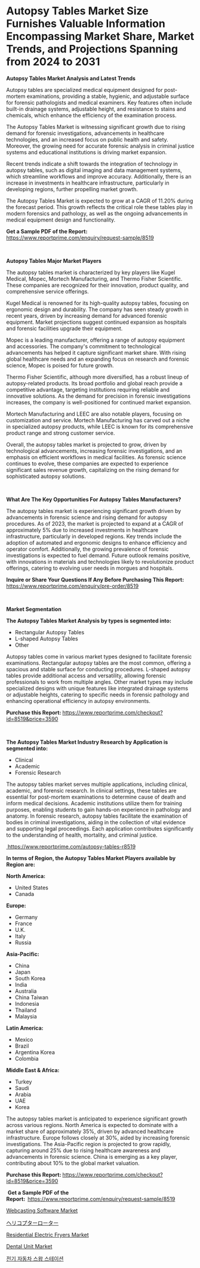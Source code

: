 <p><h1>Autopsy Tables Market Size Furnishes Valuable Information Encompassing Market Share, Market Trends, and Projections Spanning from 2024 to 2031</h1></p><p><strong>Autopsy Tables Market Analysis and Latest Trends</strong></p>
<p><p>Autopsy tables are specialized medical equipment designed for post-mortem examinations, providing a stable, hygienic, and adjustable surface for forensic pathologists and medical examiners. Key features often include built-in drainage systems, adjustable height, and resistance to stains and chemicals, which enhance the efficiency of the examination process.</p><p>The Autopsy Tables Market is witnessing significant growth due to rising demand for forensic investigations, advancements in healthcare technologies, and an increased focus on public health and safety. Moreover, the growing need for accurate forensic analysis in criminal justice systems and educational institutions is driving market expansion.</p><p>Recent trends indicate a shift towards the integration of technology in autopsy tables, such as digital imaging and data management systems, which streamline workflows and improve accuracy. Additionally, there is an increase in investments in healthcare infrastructure, particularly in developing regions, further propelling market growth. </p><p>The Autopsy Tables Market is expected to grow at a CAGR of 11.20% during the forecast period. This growth reflects the critical role these tables play in modern forensics and pathology, as well as the ongoing advancements in medical equipment design and functionality.</p></p>
<p><strong>Get a Sample PDF of the Report:&nbsp;</strong> <a href="https://www.reportprime.com/enquiry/request-sample/8519">https://www.reportprime.com/enquiry/request-sample/8519</a></p>
<p>&nbsp;</p>
<p><strong>Autopsy Tables Major Market Players</strong></p>
<p><p>The autopsy tables market is characterized by key players like Kugel Medical, Mopec, Mortech Manufacturing, and Thermo Fisher Scientific. These companies are recognized for their innovation, product quality, and comprehensive service offerings.</p><p>Kugel Medical is renowned for its high-quality autopsy tables, focusing on ergonomic design and durability. The company has seen steady growth in recent years, driven by increasing demand for advanced forensic equipment. Market projections suggest continued expansion as hospitals and forensic facilities upgrade their equipment.</p><p>Mopec is a leading manufacturer, offering a range of autopsy equipment and accessories. The company's commitment to technological advancements has helped it capture significant market share. With rising global healthcare needs and an expanding focus on research and forensic science, Mopec is poised for future growth.</p><p>Thermo Fisher Scientific, although more diversified, has a robust lineup of autopsy-related products. Its broad portfolio and global reach provide a competitive advantage, targeting institutions requiring reliable and innovative solutions. As the demand for precision in forensic investigations increases, the company is well-positioned for continued market expansion.</p><p>Mortech Manufacturing and LEEC are also notable players, focusing on customization and service. Mortech Manufacturing has carved out a niche in specialized autopsy products, while LEEC is known for its comprehensive product range and strong customer service.</p><p>Overall, the autopsy tables market is projected to grow, driven by technological advancements, increasing forensic investigations, and an emphasis on efficient workflows in medical facilities. As forensic science continues to evolve, these companies are expected to experience significant sales revenue growth, capitalizing on the rising demand for sophisticated autopsy solutions.</p></p>
<p>&nbsp;</p>
<p><strong>What Are The Key Opportunities For Autopsy Tables Manufacturers?</strong></p>
<p><p>The autopsy tables market is experiencing significant growth driven by advancements in forensic science and rising demand for autopsy procedures. As of 2023, the market is projected to expand at a CAGR of approximately 5% due to increased investments in healthcare infrastructure, particularly in developed regions. Key trends include the adoption of automated and ergonomic designs to enhance efficiency and operator comfort. Additionally, the growing prevalence of forensic investigations is expected to fuel demand. Future outlook remains positive, with innovations in materials and technologies likely to revolutionize product offerings, catering to evolving user needs in morgues and hospitals.</p></p>
<p><strong>Inquire or Share Your Questions If Any Before Purchasing This Report:</strong> <a href="https://www.reportprime.com/enquiry/pre-order/8519">https://www.reportprime.com/enquiry/pre-order/8519</a></p>
<p>&nbsp;</p>
<p><strong>Market Segmentation</strong></p>
<p><strong>The Autopsy Tables Market Analysis by types is segmented into:</strong></p>
<p><ul><li>Rectangular Autopsy Tables</li><li>L-shaped Autopsy Tables</li><li>Other</li></ul></p>
<p><p>Autopsy tables come in various market types designed to facilitate forensic examinations. Rectangular autopsy tables are the most common, offering a spacious and stable surface for conducting procedures. L-shaped autopsy tables provide additional access and versatility, allowing forensic professionals to work from multiple angles. Other market types may include specialized designs with unique features like integrated drainage systems or adjustable heights, catering to specific needs in forensic pathology and enhancing operational efficiency in autopsy environments.</p></p>
<p><strong>Purchase this Report:&nbsp;</strong><a href="https://www.reportprime.com/checkout?id=8519&price=3590">https://www.reportprime.com/checkout?id=8519&price=3590</a></p>
<p>&nbsp;</p>
<p><strong>The Autopsy Tables Market Industry Research by Application is segmented into:</strong></p>
<p><ul><li>Clinical</li><li>Academic</li><li>Forensic Research</li></ul></p>
<p><p>The autopsy tables market serves multiple applications, including clinical, academic, and forensic research. In clinical settings, these tables are essential for post-mortem examinations to determine cause of death and inform medical decisions. Academic institutions utilize them for training purposes, enabling students to gain hands-on experience in pathology and anatomy. In forensic research, autopsy tables facilitate the examination of bodies in criminal investigations, aiding in the collection of vital evidence and supporting legal proceedings. Each application contributes significantly to the understanding of health, mortality, and criminal justice.</p></p>
<p><a href="https://www.reportprime.com/autopsy-tables-r8519">&nbsp;https://www.reportprime.com/autopsy-tables-r8519</a></p>
<p><strong>In terms of Region, the Autopsy Tables Market Players available by Region are:</strong></p>
<p>
    <p> <strong> North America: </strong>
        <ul>
            <li>United States</li>
            <li>Canada</li>
        </ul>
        </p> 
    <p> <strong> Europe: </strong>
        <ul>
            <li>Germany</li>
            <li>France</li>
            <li>U.K.</li>
            <li>Italy</li>
            <li>Russia</li>
        </ul>
        </p> 
    <p> <strong> Asia-Pacific: </strong>
        <ul>
            <li>China</li>
            <li>Japan</li>
            <li>South Korea</li>
            <li>India</li>
            <li>Australia</li>
            <li>China Taiwan</li>
            <li>Indonesia</li>
            <li>Thailand</li>
            <li>Malaysia</li>
        </ul>
        </p> 
    <p> <strong> Latin America: </strong>
        <ul>
            <li>Mexico</li>
            <li>Brazil</li>
            <li>Argentina Korea</li>
            <li>Colombia</li>
        </ul>
        </p> 
    <p> <strong> Middle East & Africa: </strong>
        <ul>
            <li>Turkey</li>
            <li>Saudi</li>
            <li>Arabia</li>
            <li>UAE</li>
            <li>Korea</li>
        </ul>
    </p>
    </p>
<p><p>The autopsy tables market is anticipated to experience significant growth across various regions. North America is expected to dominate with a market share of approximately 35%, driven by advanced healthcare infrastructure. Europe follows closely at 30%, aided by increasing forensic investigations. The Asia-Pacific region is projected to grow rapidly, capturing around 25% due to rising healthcare awareness and advancements in forensic science. China is emerging as a key player, contributing about 10% to the global market valuation.</p></p>
<p><strong>Purchase this Report: </strong><a href="https://www.reportprime.com/checkout?id=8519&price=3590">https://www.reportprime.com/checkout?id=8519&price=3590</a></p>
<p>&nbsp;<strong>Get a Sample PDF of the Report:&nbsp;&nbsp;</strong><a href="https://www.reportprime.com/enquiry/request-sample/8519">https://www.reportprime.com/enquiry/request-sample/8519</a></p>
<p><strong></strong></p>
<p><p><a href="https://www.linkedin.com/pulse/how-webcasting-software-market-evolve-growth-analysis-year-bwewf?trackingId=tQbsbWawTniIzQdcjAeUPw%3D%3D">Webcasting Software Market</a></p><p><a href="https://medium.com/@harper17bmoles/helicopter-rotors-market-%E3%81%AE%E3%82%B0%E3%83%AD%E3%83%BC%E3%83%90%E3%83%AB%E5%B8%82%E5%A0%B4%E6%A6%82%E8%A6%81%E3%81%AF-%E4%B8%96%E7%95%8C%E3%81%8A%E3%82%88%E3%81%B3%E4%B8%BB%E8%A6%81%E5%B8%82%E5%A0%B4%E3%81%AB%E3%81%8A%E3%81%91%E3%82%8B%E6%A5%AD%E7%95%8C%E3%81%AB%E5%BD%B1%E9%9F%BF%E3%82%92%E4%B8%8E%E3%81%88%E3%82%8B%E4%B8%BB%E8%A6%81%E3%81%AA%E3%83%88%E3%83%AC%E3%83%B3%E3%83%89%E3%81%AB%E3%81%A4%E3%81%84%E3%81%A6-%E7%8B%AC%E8%87%AA%E3%81%AE%E8%A6%96%E7%82%B9%E3%82%92%E6%8F%90%E4%BE%9B%E3%81%97%E3%81%BE%E3%81%99-8a04ee99cb85">ヘリコプターローター</a></p><p><a href="https://medium.com/@erinveum/the-residential-electric-fryers-market-is-anticipated-to-experience-significant-growth-with-a-8be7ad843f2d">Residential Electric Fryers Market</a></p><p><a href="https://github.com/olyy49keyt/Market-Research-Report-List-1/blob/main/dental-unit-market.md">Dental Unit Market</a></p><p><a href="https://medium.com/@joehodytkiewicz980/electric-vehicle-swap-station-market-%EC%9D%98-%EA%B8%80%EB%A1%9C%EB%B2%8C-%EC%8B%9C%EC%9E%A5-%EA%B0%9C%EC%9A%94%EB%8A%94-%EC%A0%84-%EC%84%B8%EA%B3%84-%EB%B0%8F-%EC%A3%BC%EC%9A%94-%EC%8B%9C%EC%9E%A5%EC%9D%98-%EC%82%B0%EC%97%85%EC%97%90-%EC%98%81%ED%96%A5%EC%9D%84-%EB%AF%B8%EC%B9%98%EB%8A%94-%EC%A3%BC%EC%9A%94-%ED%8A%B8%EB%A0%8C%EB%93%9C%EC%97%90-%EB%8C%80%ED%95%9C-%EB%8F%85%ED%8A%B9%ED%95%9C-%EA%B4%80%EC%A0%90%EC%9D%84-7c515ea6c7f3">전기 자동차 스왑 스테이션</a></p></p>